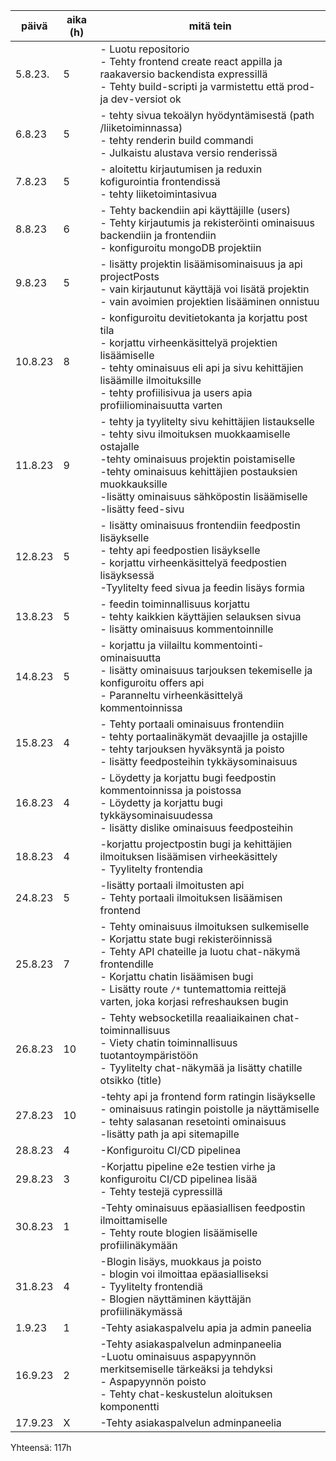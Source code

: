 | päivä     | aika (h) | mitä tein                                                                        |
|-----------|----------|----------------------------------------------------------------------------------|
| 5.8.23.   | 5        | - Luotu repositorio<br>- Tehty frontend create react appilla ja raakaversio backendista expressillä<br>- Tehty build-scripti ja varmistettu että prod- ja dev-versiot ok |
| 6.8.23    | 5        | - tehty sivua tekoälyn hyödyntämisestä (path /liiketoiminnassa)<br>- tehty renderin build commandi<br>- Julkaistu alustava versio renderissä |
| 7.8.23    | 5        | - aloitettu kirjautumisen ja reduxin kofigurointia frontendissä<br>- tehty liiketoimintasivua |
| 8.8.23    | 6        | - Tehty backendiin api käyttäjille (users)<br> - Tehty kirjautumis ja rekisteröinti ominaisuus backendiin ja frontendiin<br> - konfiguroitu mongoDB projektiin |
| 9.8.23    | 5        | - lisätty projektin lisäämisominaisuus ja api projectPosts<br>- vain kirjautunut käyttäjä voi lisätä projektin<br> - vain avoimien projektien lisääminen onnistuu |
| 10.8.23    | 8        | - konfiguroitu devitietokanta ja korjattu post tila<br>- korjattu virheenkäsittelyä projektien lisäämiselle<br> - tehty ominaisuus eli api ja sivu kehittäjien lisäämille ilmoituksille<br> - tehty profiilisivua ja users apia profiiliominaisuutta varten|
| 11.8.23  | 9        | - tehty ja tyylitelty sivu kehittäjien listaukselle <br> - tehty sivu ilmoituksen muokkaamiselle ostajalle<br> -tehty ominaisuus projektin poistamiselle <br> -tehty ominaisuus kehittäjien postauksien muokkauksille <br> -lisätty ominaisuus sähköpostin lisäämiselle <br> -lisätty feed-sivu|
| 12.8.23  | 5       | - lisätty ominaisuus frontendiin feedpostin lisäykselle<br>- tehty api feedpostien lisäykselle<br> - korjattu virheenkäsittelyä feedpostien lisäyksessä <br> -Tyylitelty feed sivua ja feedin lisäys formia|
| 13.8.23  | 5       | - feedin toiminnallisuus korjattu<br>- tehty kaikkien käyttäjien selauksen sivua<br> - lisätty ominaisuus kommentoinnille|
| 14.8.23  | 5       | - korjattu ja viilailtu kommentointi-ominaisuutta<br>- lisätty ominaisuus tarjouksen tekemiselle ja konfiguroitu offers api <br> - Paranneltu virheenkäsittelyä kommentoinnissa|
| 15.8.23  | 4       | - Tehty portaali ominaisuus frontendiin<br>- tehty portaalinäkymät devaajille ja ostajille <br> - tehty tarjouksen hyväksyntä ja poisto <br>- lisätty feedposteihin tykkäysominaisuus|
| 16.8.23  | 4       | - Löydetty ja korjattu bugi feedpostin kommentoinnissa ja poistossa<br>- Löydetty ja korjattu bugi tykkäysominaisuudessa <br> - lisätty dislike ominaisuus feedposteihin|
| 18.8.23  | 4       | -korjattu projectpostin bugi ja kehittäjien ilmoituksen lisäämisen virheekäsittely<br>- Tyylitelty frontendia |
| 24.8.23  | 5       | -lisätty portaali ilmoitusten api<br>- Tehty portaali ilmoituksen lisäämisen frontend |
| 25.8.23   | 7        | - Tehty ominaisuus ilmoituksen sulkemiselle<br>- Korjattu state bugi rekisteröinnissä<br>- Tehty API chateille ja luotu chat-näkymä frontendille<br>- Korjattu chatin lisäämisen bugi<br>- Lisätty route `/*` tuntemattomia reittejä varten, joka korjasi refreshauksen bugin |
| 26.8.23   | 10       | - Tehty websocketilla reaaliaikainen chat-toiminnallisuus<br>- Viety chatin toiminnallisuus tuotantoympäristöön<br>- Tyylitelty chat-näkymää ja lisätty chatille otsikko (title) |
| 27.8.23  | 10       | -tehty api ja frontend form ratingin lisäykselle<br>- ominaisuus ratingin poistolle ja näyttämiselle <br>- tehty salasanan resetointi ominaisuus <br> -lisätty path ja api sitemapille |
| 28.8.23  | 4       | -Konfiguroitu CI/CD pipelinea<br> |
| 29.8.23  | 3       | -Korjattu pipeline e2e testien virhe ja konfiguroitu CI/CD pipelinea lisää<br> - Tehty testejä cypressillä |
| 30.8.23  | 1       | -Tehty ominaisuus epäasiallisen feedpostin ilmoittamiselle<br> - Tehty route blogien lisäämiselle profiilinäkymään |
| 31.8.23  | 4       | -Blogin lisäys, muokkaus ja poisto<br> - blogin voi ilmoittaa epäasialliseksi<br>- Tyylitelty frontendiä <br> - Blogien näyttäminen käyttäjän profiilinäkymässä |
| 1.9.23  | 1       | -Tehty asiakaspalvelu apia ja admin paneelia<br>|
| 16.9.23  |  2      | -Tehty asiakaspalvelun adminpaneelia<br> -Luotu ominaisuus aspapyynnön merkitsemiselle tärkeäksi ja tehdyksi<br>- Aspapyynnön poisto<br> - Tehty chat-keskustelun aloituksen komponentti|
| 17.9.23  |  X      | -Tehty asiakaspalvelun adminpaneelia<br>|

Yhteensä: 117h